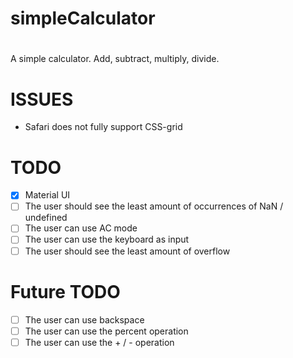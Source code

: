 # simpleCalculator
#

A simple calculator. Add, subtract, multiply, divide.

# ISSUES
- Safari does not fully support CSS-grid

# TODO 
- [x] Material UI
- [ ] The user should see the least amount of occurrences of NaN / undefined
- [ ] The user can use AC mode 
- [ ] The user can use the keyboard as input
- [ ] The user should see the least amount of overflow

# Future TODO
- [ ] The user can use backspace 
- [ ] The user can use the percent operation
- [ ] The user can use the + / - operation
